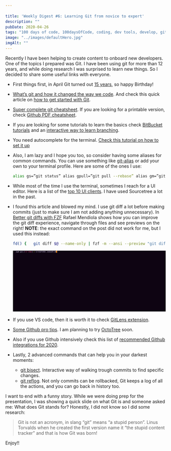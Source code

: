```yaml
---

title: 'Weekly Digest #6: Learning Git from novice to expert'
description: ""
pubDate: 2020-04-26
tags: "100 days of code, 100daysOfCode, coding, dev tools, develop, git, github, javascript, programming, Weekly Digest"
image: "../images/defaultHero.jpg"
imgAlt: ""
---
```

Recently I have been helping to create content to onboard new developers. One of the topics I prepared was Git. I have been using git for more than 12 years, and while doing research I was surprised to learn new things. So I decided to share some useful links with everyone.

- First things first, in April Git turned out [15 years](https://thenewstack.io/git-is-15-years-old-what-now/), so happy Birthday!

- [What’s git and how it changed the way we code](https://thenewstack.io/git-at-15-how-git-changed-the-way-we-code/). And check this quick article on [how to get started with Git](https://opensource.com/article/20/4/get-started-git?sc_cid=7016000000127ECAAY).

- [Super complete git cheatsheet](https://dev.to/zinox9/git-github-cheatsheet-22ok). If you are looking for a printable version, check [Github PDF cheatsheet](https://github.github.com/training-kit/downloads/github-git-cheat-sheet.pdf).

- If you are looking for some tutorials to learn the basics check [BitBucket tutorials](https://www.atlassian.com/git/tutorials) and an [interactive way to learn branching](https://learngitbranching.js.org/).

- You need autocomplete for the terminal. [Check this tutorial on how to set it up](https://github.com/bobthecow/git-flow-completion/wiki/Install-Bash-git-completion)

- Also, I am lazy and I hope you too, so consider having some aliases for common commands. You can use something like [git-alias](https://www.npmjs.com/package/git-alias) or add your own to your terminal profile. Here are some of the ones I use:

  ```bash
  alias gs=”git status” alias gpull=”git pull --rebase” alias gm=”git commit -m”
  ```

- While most of the time I use the terminal, sometimes I reach for a UI editor. Here is a list of the [top 10 UI clients](https://dev.to/zinox9/git-github-cheatsheet-22ok). I have used Sourcetree a lot in the past.

- I found this article and blowed my mind. I use git diff a lot before making commits (just to make sure I am not adding anything unnecessary). In [Better git diffs with FZF](https://medium.com/@GroundControl/better-git-diffs-with-fzf-89083739a9cb) Rafael Mendiola shows how you can improve the git diff experience, navigate through files and see previews on the right! **NOTE**: the exact command on the post did not work for me, but I used this instead:

  ```bash
  fd() {   git diff $@ --name-only | fzf -m --ansi --preview "git diff $@ --color=always -- {-1}" }
  ```

  ![1t8hrt6aaeazyaihw3aoalg](../images/2020-04-1t8hrt6aaeazyaihw3aoalg.gif)

- If you use VS code, then it is worth it to check [GitLens extension](https://marketplace.visualstudio.com/items?itemName=eamodio.gitlens).

- [Some Github pro tips](https://github.blog/2020-04-09-github-protips-tips-tricks-hacks-and-secrets-from-lee-reilly/). I am planning to try [OctoTree](https://www.octotree.io/) soon.

- Also if you use Github intensively check this list of [recommended Github integrations for 2020](https://blog.bitsrc.io/recommended-github-integrations-for-2020-35042c71cb69).

- Lastly, 2 advanced commands that can help you in your darkest moments:

  - [git bisect](https://www.metaltoad.com/blog/beginners-guide-git-bisect-process-elimination). Interactive way of walking trough commits to find specific changes.
  - [git reflog](https://www.atlassian.com/git/tutorials/refs-and-the-reflog). Not only commits can be rollbacked, Git keeps a log of all the actions, and you can go back in history too.

I want to end with a funny story. While we were doing prep for the presentation, I was showing a quick slide on what Git is and someone asked me: What does Git stands for? Honestly, I did not know so I did some research:

> Git is not an acronym, in slang “git” means “a stupid person”. Linus Torvalds when he created the first version name it “the stupid content tracker” and that is how Git was born!

Enjoy!!
